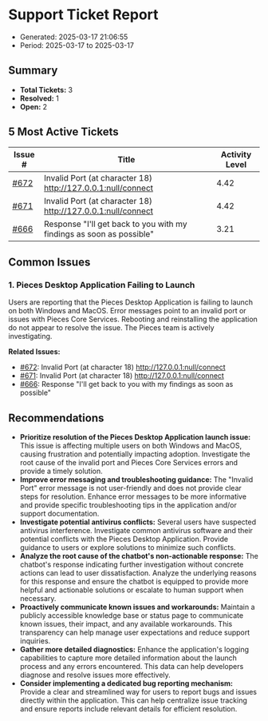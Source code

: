 # Support Ticket Report
- Generated: 2025-03-17 21:06:55
- Period: 2025-03-17 to 2025-03-17

## Summary
- **Total Tickets:** 3
- **Resolved:** 1
- **Open:** 2

## 5 Most Active Tickets
| Issue # | Title | Activity Level |
|---------|-------|----------------|
| [#672](https://github.com/pieces-app/support/issues/672) | Invalid Port (at character 18) http://127.0.0.1:null/connect | 4.42 |
| [#671](https://github.com/pieces-app/support/issues/671) | Invalid Port (at character 18) http://127.0.0.1:null/connect | 4.42 |
| [#666](https://github.com/pieces-app/support/issues/666) | Response "I'll get back to you with my findings as soon as possible" | 3.21 |

## Common Issues
### 1. Pieces Desktop Application Failing to Launch
Users are reporting that the Pieces Desktop Application is failing to launch on both Windows and MacOS.  Error messages point to an invalid port or issues with Pieces Core Services.  Rebooting and reinstalling the application do not appear to resolve the issue.  The Pieces team is actively investigating.

**Related Issues:**
- [#672](https://github.com/pieces-app/support/issues/672): Invalid Port (at character 18) http://127.0.0.1:null/connect
- [#671](https://github.com/pieces-app/support/issues/671): Invalid Port (at character 18) http://127.0.0.1:null/connect
- [#666](https://github.com/pieces-app/support/issues/666): Response "I'll get back to you with my findings as soon as possible"


## Recommendations
- **Prioritize resolution of the Pieces Desktop Application launch issue:** This issue is affecting multiple users on both Windows and MacOS, causing frustration and potentially impacting adoption. Investigate the root cause of the invalid port and Pieces Core Services errors and provide a timely solution.
- **Improve error messaging and troubleshooting guidance:** The "Invalid Port" error message is not user-friendly and does not provide clear steps for resolution. Enhance error messages to be more informative and provide specific troubleshooting tips in the application and/or support documentation.
- **Investigate potential antivirus conflicts:**  Several users have suspected antivirus interference. Investigate common antivirus software and their potential conflicts with the Pieces Desktop Application. Provide guidance to users or explore solutions to minimize such conflicts.
- **Analyze the root cause of the chatbot's non-actionable response:** The chatbot's response indicating further investigation without concrete actions can lead to user dissatisfaction.  Analyze the underlying reasons for this response and ensure the chatbot is equipped to provide more helpful and actionable solutions or escalate to human support when necessary.
- **Proactively communicate known issues and workarounds:**  Maintain a publicly accessible knowledge base or status page to communicate known issues, their impact, and any available workarounds. This transparency can help manage user expectations and reduce support inquiries.
- **Gather more detailed diagnostics:**  Enhance the application's logging capabilities to capture more detailed information about the launch process and any errors encountered. This data can help developers diagnose and resolve issues more effectively.
- **Consider implementing a dedicated bug reporting mechanism:**  Provide a clear and streamlined way for users to report bugs and issues directly within the application. This can help centralize issue tracking and ensure reports include relevant details for efficient resolution.
